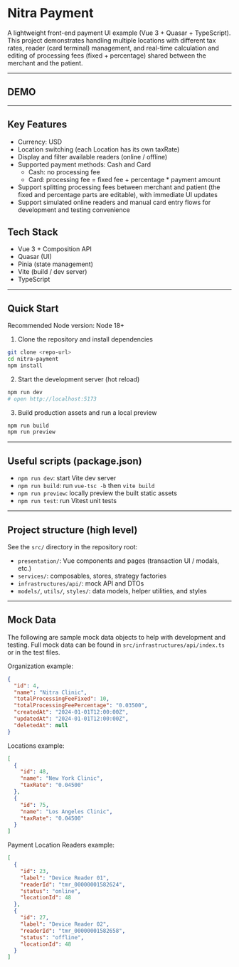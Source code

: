 # Nitra Payment

A lightweight front-end payment UI example (Vue 3 + Quasar + TypeScript). This project demonstrates handling multiple locations with different tax rates, reader (card terminal) management, and real-time calculation and editing of processing fees (fixed + percentage) shared between the merchant and the patient.

---

## DEMO

---

## Key Features

- Currency: USD
- Location switching (each Location has its own taxRate)
- Display and filter available readers (online / offline)
- Supported payment methods: Cash and Card
  - Cash: no processing fee
  - Card: processing fee = fixed fee + percentage \* payment amount
- Support splitting processing fees between merchant and patient (the fixed and percentage parts are editable), with immediate UI updates
- Support simulated online readers and manual card entry flows for development and testing convenience

## Tech Stack

- Vue 3 + Composition API
- Quasar (UI)
- Pinia (state management)
- Vite (build / dev server)
- TypeScript

---

## Quick Start

Recommended Node version: Node 18+

1. Clone the repository and install dependencies

```bash
git clone <repo-url>
cd nitra-payment
npm install
```

2. Start the development server (hot reload)

```bash
npm run dev
# open http://localhost:5173
```

3. Build production assets and run a local preview

```bash
npm run build
npm run preview
```

---

## Useful scripts (package.json)

- `npm run dev`: start Vite dev server
- `npm run build`: run `vue-tsc -b` then `vite build`
- `npm run preview`: locally preview the built static assets
- `npm run test`: run Vitest unit tests

---

## Project structure (high level)

See the `src/` directory in the repository root:

- `presentation/`: Vue components and pages (transaction UI / modals, etc.)
- `services/`: composables, stores, strategy factories
- `infrastructures/api/`: mock API and DTOs
- `models/`, `utils/`, `styles/`: data models, helper utilities, and styles

---

## Mock Data

The following are sample mock data objects to help with development and testing. Full mock data can be found in `src/infrastructures/api/index.ts` or in the test files.

Organization example:

```json
{
  "id": 4,
  "name": "Nitra Clinic",
  "totalProcessingFeeFixed": 10,
  "totalProcessingFeePercentage": "0.03500",
  "createdAt": "2024-01-01T12:00:00Z",
  "updatedAt": "2024-01-01T12:00:00Z",
  "deletedAt": null
}
```

Locations example:

```json
[
  {
    "id": 48,
    "name": "New York Clinic",
    "taxRate": "0.04500"
  },
  {
    "id": 75,
    "name": "Los Angeles Clinic",
    "taxRate": "0.04500"
  }
]
```

Payment Location Readers example:

```json
[
  {
    "id": 23,
    "label": "Device Reader 01",
    "readerId": "tmr_00000001582624",
    "status": "online",
    "locationId": 48
  },
  {
    "id": 27,
    "label": "Device Reader 02",
    "readerId": "tmr_00000001582658",
    "status": "offline",
    "locationId": 48
  }
]
```
